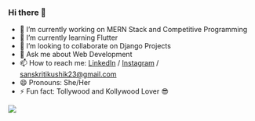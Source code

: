 ### Hi there 👋


- 🔭 I’m currently working on MERN Stack and Competitive Programming
- 🌱 I’m currently learning Flutter
- 👯 I’m looking to collaborate on Django Projects
- 💬 Ask me about Web Development
- 📫 How to reach me: [LinkedIn](https://www.linkedin.com/in/sanskriti-kushik-2302/) / [Instagram](https://www.instagram.com/skkkk_5/) / sanskritikushik23@gmail.com
- 😄 Pronouns: She/Her
- ⚡ Fun fact: Tollywood and Kollywood Lover :sunglasses:

<img src="https://github-readme-stats.vercel.app/api?username=SanskritiKushik5&&show_icons=true&title_color=ffffff&icon_color=bb2acf&text_color=daf7dc&bg_color=151515">
